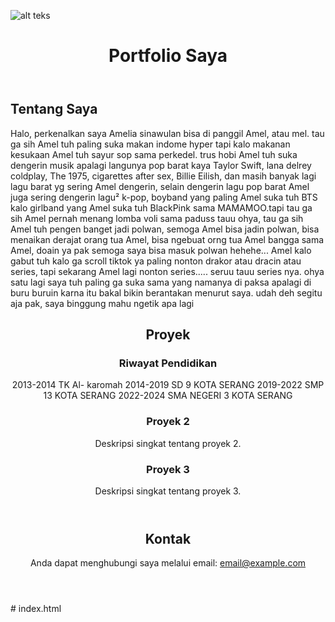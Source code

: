 <!DOCTYPE html>
<html lang="id">
<head>
    <meta charset="UTF-8">
    <meta name="viewport" content="width=device-width, initial-scale=1.0">
    <title>Portfolio Saya</title>
  
</head>
<body>

![alt teks](?raw=true)

<header>
    <h1>Portfolio Saya</h1>
</header>

<div class="container">
    <div class="section" id="about">
        <h2>Tentang Saya</h2>
        <p>Halo, perkenalkan saya Amelia sinawulan bisa di panggil Amel, atau mel. tau ga sih Amel tuh paling suka makan indome hyper tapi kalo makanan kesukaan Amel tuh sayur sop sama perkedel. trus hobi Amel tuh suka dengerin musik apalagi langunya pop barat kaya Taylor Swift, lana delrey coldplay, The 1975, cigarettes after sex,  Billie Eilish, dan masih banyak lagi lagu barat yg sering Amel dengerin, selain dengerin lagu pop barat Amel juga sering dengerin lagu² k-pop, boyband yang paling Amel suka tuh BTS kalo girlband yang Amel suka tuh BlackPink sama MAMAMOO.tapi tau ga sih Amel pernah menang lomba voli sama paduss tauu ohya, tau ga sih Amel tuh pengen banget jadi polwan, semoga Amel bisa jadin polwan, bisa menaikan derajat orang tua Amel, bisa ngebuat orng tua Amel bangga sama Amel, doain ya pak semoga saya bisa masuk polwan hehehe... Amel kalo gabut tuh kalo ga scroll tiktok ya paling nonton drakor atau dracin atau series, tapi sekarang Amel lagi nonton series..... seruu tauu series nya. ohya satu lagi saya tuh paling ga suka sama yang namanya di paksa apalagi di buru buruin karna itu bakal bikin berantakan menurut saya. udah deh segitu aja pak, saya binggung mahu ngetik apa lagi  </p>
    </div>
<header>
    <div class="section" id="projects">
        <h2>Proyek</h2>
        <div class="project">
            <div class="project-item">
        <h3>Riwayat Pendidikan</h3>
                <p>2013-2014 TK Al- karomah
2014-2019 SD 9 KOTA SERANG 
2019-2022 SMP 13 KOTA SERANG 
2022-2024 SMA NEGERI 3 KOTA SERANG</p>
            </div>
            <div class="project-item">
        <h3>Proyek 2</h3>
                <p>Deskripsi singkat tentang proyek 2.</p>
            </div>
            <div class="project-item">
                <h3>Proyek 3</h3>
                <p>Deskripsi singkat tentang proyek 3.</p>
            </div>
        </div>
    </div>
</header>
<header>
        <h2>Kontak</h2>
        <p>Anda dapat menghubungi saya melalui email: <a href="mailto:email@example.com">email@example.com</a></p>
    </div>
</header>

</body>
</html># index.html
